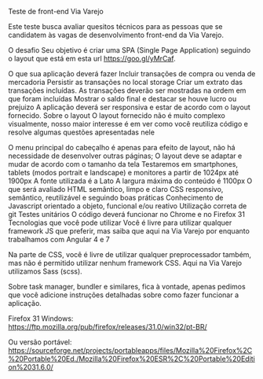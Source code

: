 Teste de front-end Via Varejo

Este teste busca avaliar quesitos técnicos para as pessoas que se candidatem às vagas de desenvolvimento front-end da Via Varejo.

O desafio
Seu objetivo é criar uma SPA (Single Page Application) seguindo o layout que está em esta url https://goo.gl/yMrCaf.

O que sua aplicação deverá fazer
Incluir transações de compra ou venda de mercadoria
Persistir as transações no local storage
Criar um extrato das transações incluídas. As transações deverão ser mostradas na ordem em que foram incluídas
Mostrar o saldo final e destacar se houve lucro ou prejuizo
A aplicação deverá ser responsiva e estar de acordo com o layout fornecido.
Sobre o layout
O layout fornecido não é muito complexo visualmente, nosso maior interesse é em ver como você reutiliza código e resolve algumas questões apresentadas nele

O menu principal do cabeçalho é apenas para efeito de layout, não há necessidade de desenvolver outras páginas;
O layout deve se adaptar e mudar de acordo com o tamanho da tela
Testaremos em smartphones, tablets (modos portrait e landscape) e monitores a partir de 1024px até 1900px
A fonte utilizada é a Lato
A largura máxima do conteúdo é 1100px
O que será avaliado
HTML semântico, limpo e claro
CSS responsivo, semântico, reutilizável e seguindo boas práticas
Conhecimento de Javascript orientado a objeto, funcional e/ou reativo
Utilização correta de git
Testes unitários
O código deverá funcionar no Chrome e no Firefox 31
Tecnologias que você pode utilizar
Você é livre para utilizar qualquer framework JS que preferir, mas saiba que aqui na Via Varejo por enquanto trabalhamos com Angular 4 e 7

Na parte de CSS, você é livre de utilizar qualquer preprocessador também, mas não é permitido utilizar nenhum framework CSS. Aqui na Via Varejo utilizamos Sass (scss).

Sobre task manager, bundler e similares, fica à vontade, apenas pedimos que você adicione instruções detalhadas sobre como fazer funcionar a aplicação.

Firefox 31
Windows: https://ftp.mozilla.org/pub/firefox/releases/31.0/win32/pt-BR/

Ou versão portável: https://sourceforge.net/projects/portableapps/files/Mozilla%20Firefox%2C%20Portable%20Ed./Mozilla%20Firefox%20ESR%2C%20Portable%20Edition%2031.6.0/